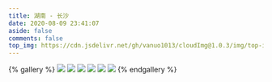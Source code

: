 ```yaml
---
title: 湖南 - 长沙
date: 2020-08-09 23:41:07
aside: false
comments: false
top_img: https://cdn.jsdelivr.net/gh/vanuo1013/cloudImg@1.0.3/img/top-img-05.jpg
---
```


{% gallery %}
![](https://cdn.jsdelivr.net/gh/vanuo1013/cloudImg/img/travel/mmexport1596983395607_mh1596987666387.jpg)
![](https://cdn.jsdelivr.net/gh/vanuo1013/cloudImg/img/travel/IMG_20200808_151930_883_mh1596983870231.jpg)
![](https://cdn.jsdelivr.net/gh/vanuo1013/cloudImg/img/travel/IMG_20200808_152211_317_mh1596984065284.jpg)
![](https://cdn.jsdelivr.net/gh/vanuo1013/cloudImg/img/travel/IMG_20200808_152311_184_mh1596984137639.jpg)
![](https://cdn.jsdelivr.net/gh/vanuo1013/cloudImg/img/travel/IMG_20200808_153028_372_mh1596984467041.jpg)
![](https://cdn.jsdelivr.net/gh/vanuo1013/cloudImg/img/travel/IMG_20200808_153839_718_mh1596984595114.jpg)
{% endgallery %}